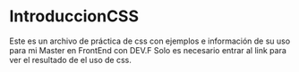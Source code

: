 # IntroduccionCSS

Este es un archivo de práctica de css con ejemplos e información de su uso para mi Master en FrontEnd con DEV.F
Solo es necesario entrar al link para ver el resultado de el uso de css.